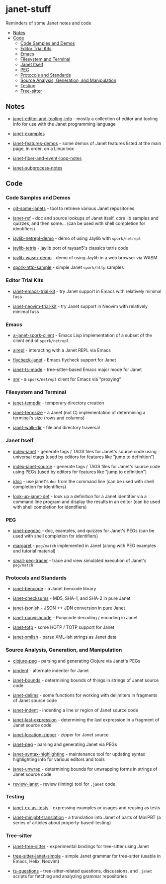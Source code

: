 # janet-stuff

Reminders of some Janet notes and code

* [Notes](#notes)
* [Code](#code)
  * [Code Samples and Demos](#code-samples-and-demos)
  * [Editor Trial Kits](#trial-kits)
  * [Emacs](#emacs)
  * [Filesystem and Terminal](#filesystem-and-terminal)
  * [Janet Itself](#janet-itself)
  * [PEG](#peg)
  * [Protocols and Standards](#protocols-and-standards)
  * [Source Analysis, Generation, and Manipulation](#source-analysis-generation-and-manipulation)
  * [Testing](#testing)
  * [Tree-sitter](#tree-sitter)

## Notes

* [janet-editor-and-tooling-info](https://github.com/sogaiu/janet-editor-and-tooling-info) -
  mostly a collection of editor and tooling info for use with the
  Janet programming language

* [janet-examples](https://github.com/sogaiu/janet-examples)

* [janet-features-demos](https://github.com/sogaiu/janet-features-demos) -
  some demos of Janet features listed at the main page, in order, on a
  Linux box

* [janet-fiber-and-event-loop-notes](https://github.com/sogaiu/janet-fiber-and-event-loop-notes)

* [janet-subprocess-notes](https://github.com/sogaiu/janet-subprocess-notes/)

## Code

### Code Samples and Demos

* [git-some-janets](https://github.com/sogaiu/git-some-janets) - tool
  to retrieve various Janet repositories

* [janet-ref](https://github.com/sogaiu/janet-ref) - doc and source
  lookups of Janet itself, core lib samples and quizzes, and then
  some... (can be used with shell completion for identifiers)

* [jaylib-netrepl-demo](https://github.com/sogaiu/jaylib-netrepl-demo) -
  demo of using Jaylib with `spork/netrepl`

* [jaylib-tetris](https://github.com/sogaiu/jaylib-tetris) - jaylib
  port of raysan5's classics tetris code

* [jaylib-wasm-demo](https://github.com/sogaiu/jaylib-wasm-demo) -
  demo of using Jaylib in a web browser via WASM

* [spork-http-sample](https://github.com/sogaiu/spork-http-sample) -
  simple Janet `spork/http` samples

### Editor Trial Kits

* [janet-emacs-trial-kit](https://github.com/sogaiu/janet-emacs-trial-kit) -
  try Janet support in Emacs with relatively minimal fuss

* [janet-neovim-trial-kit](https://github.com/sogaiu/janet-neovim-trial-kit) -
  try Janet support in Neovim with relatively minimal fuss

### Emacs

* [a-janet-spork-client](https://github.com/sogaiu/a-janet-spork-client) -
  Emacs Lisp implementation of a subset of the client end of
  `spork/netrepl`

* [ajrepl](https://github.com/sogaiu/ajrepl) - interacting with a
  Janet REPL via Emacs

* [flycheck-janet](https://github.com/sogaiu/flycheck-janet/) - Emacs
  flycheck support for Janet

* [janet-ts-mode](https://github.com/sogaiu/janet-ts-mode) -
  tree-sitter-based Emacs major mode for Janet

* [snr](https://github.com/sogaiu/snr) - a `spork/netrepl` client for
  Emacs via "proxying"

### Filesystem and Terminal

* [janet-tempdir](https://github.com/sogaiu/janet-tempdir) - temporary
  directory creation

* [janet-termsize](https://github.com/sogaiu/janet-termsize) - a Janet
  (not C) implementation of determining a terminal's size (rows and
  columns)

* [janet-walk-dir](https://github.com/sogaiu/janet-walk-dir) - file
  and directory traversal

### Janet Itself

* [index-janet](https://github.com/sogaiu/index-janet) - generate tags
  / TAGS files for Janet's source code using universal ctags (used by
  editors for features like "jump to definition")

* [index-janet-source](https://github.com/sogaiu/index-janet-source) -
  generate tags / TAGS files for Janet's source code using PEGs (used
  by editors for features like "jump to definition")

* [jdoc](https://github.com/sogaiu/jdoc) - use janet's `doc` from the
  command line (can be used with shell completion for identifiers)

* [look-up-janet-def](https://github.com/sogaiu/look-up-janet-def) -
  look up a definition for a Janet identifier via a command line
  program and display the results in an editor (can be used with shell
  completion for identifiers)

### PEG

* [janet-pegdoc](https://github.com/sogaiu/janet-pegdoc) - doc,
  examples, and quizzes for Janet's PEGs (can be used with shell
  completion for identifiers)

* [margaret](https://github.com/sogaiu/margaret) - `peg/match`
  implemented in Janet (along with PEG examples and tutorial material)

* [small-peg-tracer](https://github.com/sogaiu/small-peg-tracer) -
  trace and view simulated execution of Janet's `peg/match`

### Protocols and Standards

* [janet-bencode](https://github.com/sogaiu/janet-bencode) - a Janet
  bencode library

* [janet-checksums](https://github.com/sogaiu/janet-checksums) - MD5,
  SHA-1, and SHA-2 in pure Janet

* [janet-jsonish](https://github.com/sogaiu/janet-jsonish) - JSON <->
  JDN conversion in pure Janet

* [janet-punyishcode](https://github.com/sogaiu/janet-punyishcode) -
  Punycode decoding / encoding in Janet

* [janet-totp](https://github.com/sogaiu/janet-totp) - some HOTP /
  TOTP support for Janet

* [janet-xmlish](https://github.com/sogaiu/janet-xmlish) - parse
  XML-ish strings as Janet data

### Source Analysis, Generation, and Manipulation

* [clojure-peg](https://github.com/sogaiu/clojure-peg) - parsing and
  generating Clojure via Janet's PEGs

* [jandent](https://github.com/sogaiu/jandent) - alternate indenter
  for Janet

* [janet-bounds](https://github.com/sogaiu/janet-bounds) - determining
  bounds of things in strings of Janet source code

* [janet-delims](https://github.com/sogaiu/janet-delims) - some
  functions for working with delimiters in fragments of Janet source
  code

* [janet-indent](https://github.com/sogaiu/janet-indent) - indenting a
  line or region of Janet source code

* [janet-last-expression](https://github.com/sogaiu/janet-last-expression) -
  determining the last expression in a fragment of Janet source code

* [janet-location-zipper](https://github.com/sogaiu/janet-location-zipper) - zipper for Janet source

* [janet-peg](https://github.com/sogaiu/janet-peg) - parsing and
  generating Janet via PEGs

* [janet-syntax-highlighting](https://github.com/sogaiu/janet-syntax-highlighting) -
  maintenance tool for updating syntax highlighting info for various
  editors and tools

* [janet-unwrap](https://github.com/sogaiu/janet-unwrap) - determining
  bounds for unwrapping forms in strings of Janet source code

* [review-janet](https://github.com/sogaiu/review-janet) - review
  (linting) tool for `.janet` code

### Testing

* [janet-ex-as-tests](https://github.com/sogaiu/janet-ex-as-tests) -
  expressing examples or usages and reusing as tests

* [janet-minipbt-translation](https://github.com/sogaiu/janet-minipbt-translation) -
  a translation into Janet of parts of MiniPBT (a series of articles
  about property-based-testing)

### Tree-sitter

* [janet-tree-sitter](https://github.com/sogaiu/janet-tree-sitter) -
  experimental bindings for tree-sitter using Janet

* [tree-sitter-janet-simple](https://github.com/sogaiu/tree-sitter-janet-simple) -
  simple Janet grammar for tree-sitter (usable in Emacs, Helix, Neovim)

* [ts-questions](https://github.com/sogaiu/ts-questions) -
  tree-sitter-related questions, discussions, and `.janet` scripts for
  fetching and analyzing grammar repositories

